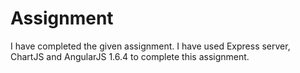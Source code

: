 # Assignment

I have completed the given assignment. 
I have used Express server, ChartJS and AngularJS 1.6.4 to complete this assignment.
